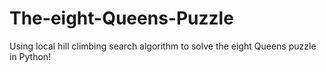 # The-eight-Queens-Puzzle
Using local hill climbing search algorithm to solve the eight Queens puzzle in Python!    
